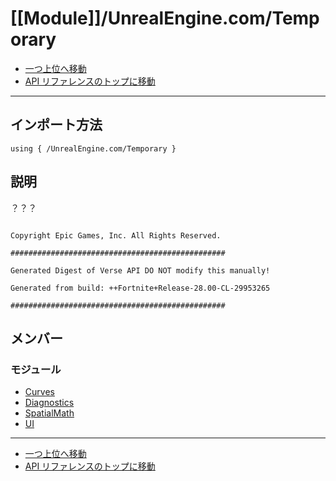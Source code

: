 # [[Module]]/UnrealEngine.com/Temporary

- [一つ上位へ移動](../main.md)
- [API リファレンスのトップに移動](../../main.md)

---

## インポート方法

```verse
using { /UnrealEngine.com/Temporary }
```

## 説明

？？？

```plain

Copyright Epic Games, Inc. All Rights Reserved.

################################################

Generated Digest of Verse API DO NOT modify this manually!

Generated from build: ++Fortnite+Release-28.00-CL-29953265

################################################
```

## メンバー

### モジュール

- [Curves](./M_Curves/main.md)
- [Diagnostics](./M_Diagnostics/main.md)
- [SpatialMath](./M_SpatialMath/main.md)
- [UI](./M_UI/main.md)

---

- [一つ上位へ移動](../main.md)
- [API リファレンスのトップに移動](../../main.md)

